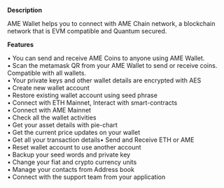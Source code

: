 **Description**

AME Wallet helps you to connect with AME Chain network, a blockchain network that is EVM compatible and Quantum secured.

**Features**

• You can send and receive AME Coins to anyone using AME Wallet.\
• Scan the metamask QR from your AME Wallet to send or receive coins. Compatible with all wallets.\
• Your private keys and other wallet details are encrypted with AES\
• Create new wallet account\
• Restore existing wallet account using seed phrase\
• Connect with ETH Mainnet, Interact with smart-contracts\
• Connect with AME Mainnet\
• Check all the wallet activities\
• Get your asset details with pie-chart\
• Get the current price updates on your wallet\
• Get all your transaction details• Send and Receive ETH or AME\
• Reset wallet account to use another account\
• Backup your seed words and private key\
• Change your fiat and crypto currency units\
• Manage your contacts from Address book\
• Connect with the support team from your application